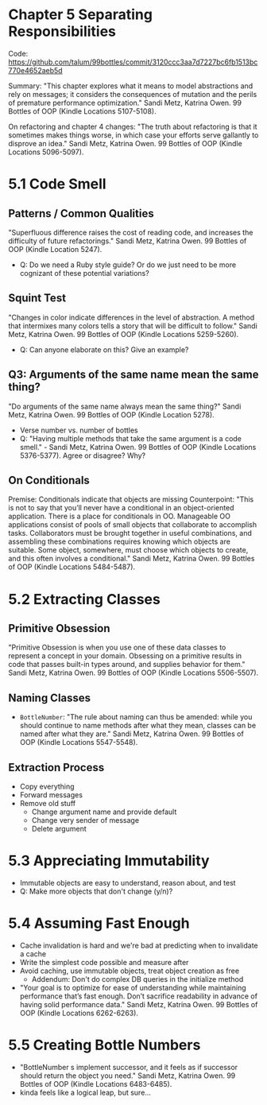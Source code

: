 # Chapter 5 Separating Responsibilities

Code: https://github.com/talum/99bottles/commit/3120ccc3aa7d7227bc6fb1513bc770e4652aeb5d

Summary: "This chapter explores what it means to model abstractions and rely on messages; it considers the consequences of mutation and the perils of premature performance optimization." Sandi Metz, Katrina Owen. 99 Bottles of OOP (Kindle Locations 5107-5108). 

On refactoring and chapter 4 changes: "The truth about refactoring is that it sometimes makes things worse, in which case your efforts serve gallantly to disprove an idea." Sandi Metz, Katrina Owen. 99 Bottles of OOP (Kindle Locations 5096-5097). 

# 5.1 Code Smell

## Patterns / Common Qualities
"Superfluous difference raises the cost of reading code, and increases the difficulty of future refactorings." Sandi Metz, Katrina Owen. 99 Bottles of OOP (Kindle Location 5247). 
- Q: Do we need a Ruby style guide? Or do we just need to be more cognizant of these potential variations?

## Squint Test
"Changes in color indicate differences in the level of abstraction. A method that intermixes many colors tells a story that will be difficult to follow." Sandi Metz, Katrina Owen. 99 Bottles of OOP (Kindle Locations 5259-5260).
- Q: Can anyone elaborate on this? Give an example?

## Q3: Arguments of the same name mean the same thing?
"Do arguments of the same name always mean the same thing?" Sandi Metz, Katrina Owen. 99 Bottles of OOP (Kindle Location 5278). 
- Verse number vs. number of bottles
- Q: "Having multiple methods that take the same argument is a code smell." - Sandi Metz, Katrina Owen. 99 Bottles of OOP (Kindle Locations 5376-5377). Agree or disagree? Why?

## On Conditionals
Premise: Conditionals indicate that objects are missing
Counterpoint: "This is not to say that you’ll never have a conditional in an object-oriented application. There is a place for conditionals in OO. Manageable OO applications consist of pools of small objects that collaborate to accomplish tasks. Collaborators must be brought together in useful combinations, and assembling these combinations requires knowing which objects are suitable. Some object, somewhere, must choose which objects to create, and this often involves a conditional." Sandi Metz, Katrina Owen. 99 Bottles of OOP (Kindle Locations 5484-5487). 

# 5.2 Extracting Classes
## Primitive Obsession
"Primitive Obsession is when you use one of these data classes to represent a concept in your domain. Obsessing on a primitive results in code that passes built-in types around, and supplies behavior for them." Sandi Metz, Katrina Owen. 99 Bottles of OOP (Kindle Locations 5506-5507). 

## Naming Classes
- `BottleNumber`: "The rule about naming can thus be amended: while you should continue to name methods after what they mean, classes can be named after what they are." Sandi Metz, Katrina Owen. 99 Bottles of OOP (Kindle Locations 5547-5548). 

## Extraction Process
- Copy everything
- Forward messages
- Remove old stuff
  - Change argument name and provide default
  - Change very sender of message
  - Delete argument
  
# 5.3 Appreciating Immutability
- Immutable objects are easy to understand, reason about, and test
- Q: Make more objects that don't change (y/n)?

# 5.4 Assuming Fast Enough
- Cache invalidation is hard and we're bad at predicting when to invalidate a cache
- Write the simplest code possible and measure after 
- Avoid caching, use immutable objects, treat object creation as free
  - Addendum: Don't do complex DB queries in the initialize method
- "Your goal is to optimize for ease of understanding while maintaining performance that’s fast enough. Don’t sacrifice readability in advance of having solid performance data." Sandi Metz, Katrina Owen. 99 Bottles of OOP (Kindle Locations 6262-6263). 

# 5.5 Creating Bottle Numbers
- "BottleNumber s implement successor, and it feels as if successor should return the object you need." Sandi Metz, Katrina Owen. 99 Bottles of OOP (Kindle Locations 6483-6485). 
- kinda feels like a logical leap, but sure...
